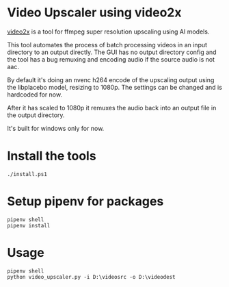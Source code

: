 # Video Upscaler using video2x

[video2x](https://github.com/k4yt3x/video2x) is a tool for ffmpeg super resolution upscaling using AI models. 

This tool automates the process of batch processing videos in an input directory to an output directly. The GUI has no output directory config and the tool has a bug remuxing and encoding audio if the source audio is not aac. 

By default it's doing an nvenc h264 encode of the upscaling output using the libplacebo model, resizing to 1080p. The settings can be changed and is hardcoded for now.

After it has scaled to 1080p it remuxes the audio back into an output file in the output directory.

It's built for windows only for now. 

# Install the tools

```
./install.ps1
```

# Setup pipenv for packages

```
pipenv shell
pipenv install
```

# Usage

```
pipenv shell
python video_upscaler.py -i D:\videosrc -o D:\videodest
```
